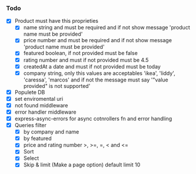 ### Todo

- [x] Product must have this proprieties
  - [x] name string and must be required and if not show message 'product name must be provided'
  - [x] price number and must be required and if not show message 'product name must be provided'
  - [x] featured boolean, if not provided must be false
  - [x] rating number and must if not provided must be 4.5
  - [x] createdAt a date and must if not provided must be today
  - [x] company string, only this values are acceptables 'ikea', 'liddy', 'caressa', 'marcos' and if not the message must say '"value provided" is not supported'
- [x] Populete DB
- [x] set enviromental uri
- [x] not found middleware
- [x] error handler middleware
- [x] express-async-errors for async cotnrollers fn and error handling
- [x] Queries filter
  - [x] by company and name
  - [x] by featured
  - [x] price and rating number >, >=, =, < and <=
  - [x] Sort
  - [x] Select
  - [x] Skip & limit (Make a page option) default limit 10
